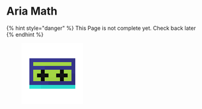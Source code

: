 # Aria Math

{% hint style="danger" %}
This Page is not complete yet. Check back later
{% endhint %}

<figure><img src="https://github.com/ItsMePok/PFE/blob/wikiAssets/cassette/cassette_ariaMath.png?raw=true" alt=""><figcaption></figcaption></figure>
